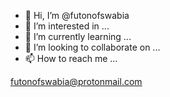 - 👋 Hi, I’m @futonofswabia
- 👀 I’m interested in ...
- 🌱 I’m currently learning ...
- 💞️ I’m looking to collaborate on ...
- 📫 How to reach me ...

<!---
futonofswabia/futonofswabia is a ✨ special ✨ repository because its `README.md` (this file) appears on your GitHub profile.
You can click the Preview link to take a look at your changes.
--->
futonofswabia@protonmail.com

